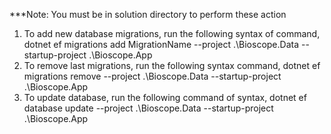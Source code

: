 ***Note: You must be in solution directory to perform these action

1. To add new database migrations, run the following syntax of command,
    dotnet ef migrations add MigrationName --project .\Bioscope.Data --startup-project .\Bioscope.App
2. To remove last migrations, run the following syntax command,
    dotnet ef migrations remove --project .\Bioscope.Data --startup-project .\Bioscope.App
3. To update database, run the following command of syntax,
    dotnet ef database update --project .\Bioscope.Data --startup-project .\Bioscope.App
